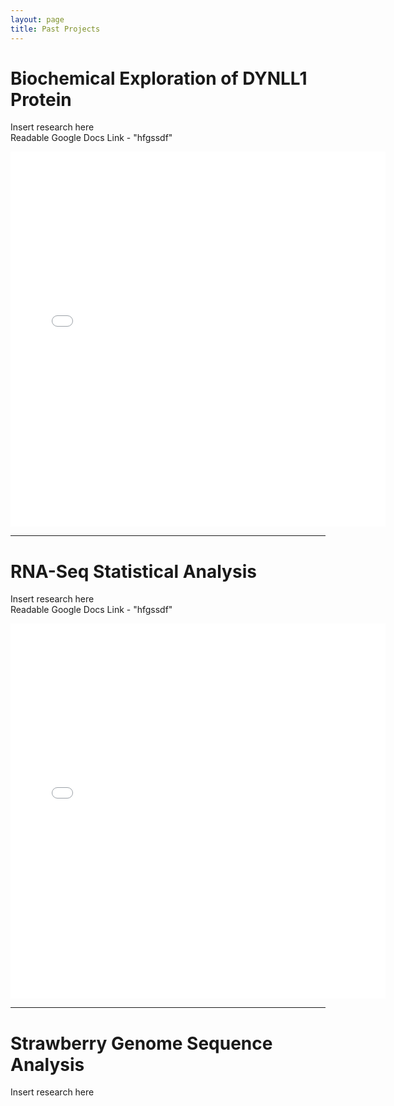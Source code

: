 ```yaml
---
layout: page
title: Past Projects
---
```


# Biochemical Exploration of DYNLL1 Protein
Insert research here  
Readable Google Docs Link - "hfgssdf"

<embed src="/assets/img/LC8_article.pdf" width="600" height="600" 
 type="application/pdf">
 
--- 
# RNA-Seq Statistical Analysis
Insert research here  
Readable Google Docs Link - "hfgssdf"

<embed src="/assets/img/RNASeq_article.pdf" width="600" height="600"
 type="application/pdf">
 
---
# Strawberry Genome Sequence Analysis
Insert research here

